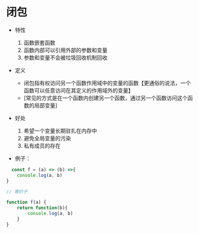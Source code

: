 闭包
===

- 特性
  1. 函数嵌套函数
  2. 函数内部可以引用外部的参数和变量
  3. 参数和变量不会被垃圾回收机制回收
  
- 定义
  - 闭包指有权访问另一个函数作用域中的变量的函数【更通俗的说法，一个函数可以任意访问在其定义的作用域外的变量】
  - [常见的方式是在一个函数内创建另一个函数，通过另一个函数访问这个函数的局部变量]

- 好处
  1. 希望一个变量长期驻扎在内存中
  2. 避免全局变量的污染
  3. 私有成员的存在
  
- 例子：

```javascript
  const f = (a) => (b) =>{
    console.log(a, b)
}

// 等价于

function f(a) {
    return function(b){
        console.log(a, b)
    }
}
```
